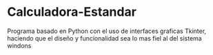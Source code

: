 # Calculadora-Estandar
Programa basado en Python con el uso de interfaces graficas Tkinter, haciendo que el diseño y funcionalidad sea lo mas fiel al del sistema windons
